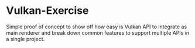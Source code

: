# Vulkan-Exercise

Simple proof of concept to show off how easy is Vulkan API to integrate as main renderer and break down common features to support multiple APIs in a single project. 
